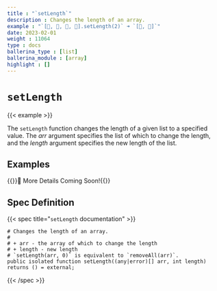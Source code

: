 ```yaml
---
title : "`setLength`"
description : Changes the length of an array.
example : "`[🍎, 🍇, 🍌, 🍓].setLength(2)` ➜ `[🍎, 🍇]`"
date: 2023-02-01
weight : 11064
type : docs
ballerina_type : [list]
ballerina_module : [array]
highlight : []
---
```


# `setLength`

{{< example >}}

The `setLength` function changes the length of a given list to a specified value.  The _arr_ argument specifies the list of which to change the length, and the _length_ argument specifies the new length of the list.

## Examples

{{<hint>}}🚧 More Details Coming Soon!{{</hint>}}

## Spec Definition

{{< spec title="`setLength` documentation" >}}

```ballerina
# Changes the length of an array.
# 
# + arr - the array of which to change the length
# + length - new length
# `setLength(arr, 0)` is equivalent to `removeAll(arr)`.
public isolated function setLength((any|error)[] arr, int length) returns () = external;
```

{{< /spec >}}
